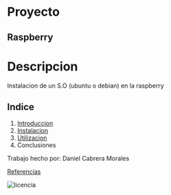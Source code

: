 # Proyecto
## Raspberry

# Descripcion
Instalacion de un S.O (ubuntu o debian) en la raspberry

## Indice
1. [Introduccion](https://github.com/danielocabrera790/introduccion/blob/main/introduccion.md)
2. [Instalacion](https://github.com/danielocabrera790/instalacion/blob/main/instalacion.md)
3. [Utilizacion](https://github.com/danielocabrera790/utilizacion/blob/main/utilizacion.md)
5. Conclusiones

Trabajo hecho por: Daniel Cabrera Morales

[Referencias](https://docs.github.com/en/github/writing-on-github/getting-started-with-writing-and-formatting-on-github/about-writing-and-formatting-on-github)



![licencia](https://th.bing.com/th/id/R.edb6cb98cd0ed55a21abdb4cadc7a9c4?rik=fVF%2fdT23v2NdLQ&riu=http%3a%2f%2fwww.svcmscentral.com%2fSVsitefiles%2fblogmovidaco%2fcontenido%2fmed%2f288dd0_CC-By-ND.png&ehk=AyxfV3AQve3oo%2fM5kW40DXXtK0XW7DFNkmHXrzQ%2bzFc%3d&risl=&pid=ImgRaw&r=0)
